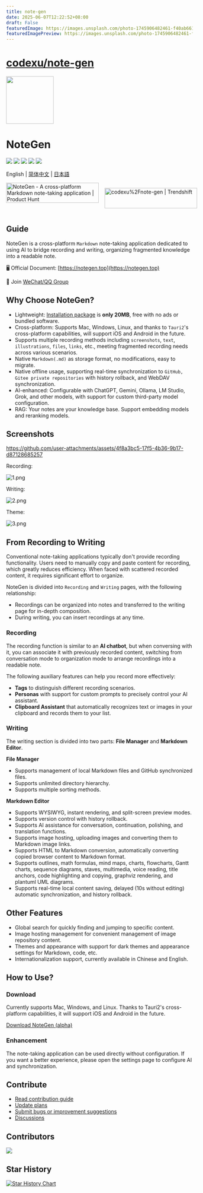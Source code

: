 ```yaml
---
title: note-gen
date: 2025-06-07T12:22:52+08:00
draft: False
featuredImage: https://images.unsplash.com/photo-1745906482461-f40ab661a456?ixid=M3w0NjAwMjJ8MHwxfHJhbmRvbXx8fHx8fHx8fDE3NDkyNzAxMzR8&ixlib=rb-4.1.0
featuredImagePreview: https://images.unsplash.com/photo-1745906482461-f40ab661a456?ixid=M3w0NjAwMjJ8MHwxfHJhbmRvbXx8fHx8fHx8fDE3NDkyNzAxMzR8&ixlib=rb-4.1.0
---
```


# [codexu/note-gen](https://github.com/codexu/note-gen)

<img src="https://s2.loli.net/2025/05/26/YMNgxKVDrB84ZtW.png" width="128" height="128" />

# NoteGen

![](https://github.com/codexu/note-gen/actions/workflows/release.yml/badge.svg?branch=release)
![](https://img.shields.io/github/v/release/codexu/note-gen)
![](https://img.shields.io/badge/version-alpha-orange)
![](https://img.shields.io/github/downloads/codexu/note-gen/total)
![](https://img.shields.io/github/commit-activity/m/codexu/note-gen)

English | [简体中文](.github/README.zh.md) | [日本語](.github/README.ja.md)

<div style="display: flex; gap: 1rem;">
  <a href="https://www.producthunt.com/products/notegen-2?embed=true&utm_source=badge-featured&utm_medium=badge&utm_source=badge-notegen&#0045;2" target="_blank"><img src="https://api.producthunt.com/widgets/embed-image/v1/featured.svg?post_id=956348&theme=light&t=1749194675492" alt="NoteGen - A&#0032;cross&#0045;platform&#0032;Markdown&#0032;note&#0045;taking&#0032;application | Product Hunt" style="width: 250px; height: 54px;" width="250" height="54" /></a>

  <a href="https://trendshift.io/repositories/12784" target="_blank"><img src="https://trendshift.io/api/badge/repositories/12784" alt="codexu%2Fnote-gen | Trendshift" style="width: 250px; height: 55px;" width="250" height="55"/></a>
</div>

## Guide

NoteGen is a cross-platform `Markdown` note-taking application dedicated to using AI to bridge recording and writing, organizing fragmented knowledge into a readable note.

🖥️ Official Document: [https://notegen.top](https://notegen.top)

💬 Join [WeChat/QQ Group](https://github.com/codexu/note-gen/discussions/110)

## Why Choose NoteGen?

- Lightweight: [Installation package](https://github.com/codexu/note-gen/releases) is **only 20MB**, free with no ads or bundled software.
- Cross-platform: Supports Mac, Windows, Linux, and thanks to `Tauri2`'s cross-platform capabilities, will support iOS and Android in the future.
- Supports multiple recording methods including `screenshots`, `text`, `illustrations`, `files`, `links`, etc., meeting fragmented recording needs across various scenarios.
- Native `Markdown(.md)` as storage format, no modifications, easy to migrate.
- Native offline usage, supporting real-time synchronization to `GitHub, Gitee private repositories` with history rollback, and WebDAV synchronization.
- AI-enhanced: Configurable with ChatGPT, Gemini, Ollama, LM Studio, Grok, and other models, with support for custom third-party model configuration.
- RAG: Your notes are your knowledge base. Support embedding models and reranking models.

## Screenshots


https://github.com/user-attachments/assets/4f8a3bc5-17f5-4b36-9b17-d87128685257


Recording:

![1.png](https://s2.loli.net/2025/05/19/Cs5viKfkqb2HJmd.png)

Writing:

![2.png](https://s2.loli.net/2025/05/19/5vwQBPoLr6jzgUA.png)

Theme:

![3.png](https://s2.loli.net/2025/05/19/8yU72prmWdsCHeu.png)

## From Recording to Writing

Conventional note-taking applications typically don't provide recording functionality. Users need to manually copy and paste content for recording, which greatly reduces efficiency. When faced with scattered recorded content, it requires significant effort to organize.

NoteGen is divided into `Recording` and `Writing` pages, with the following relationship:

- Recordings can be organized into notes and transferred to the writing page for in-depth composition.
- During writing, you can insert recordings at any time.

### Recording

The recording function is similar to an **AI chatbot**, but when conversing with it, you can associate it with previously recorded content, switching from conversation mode to organization mode to arrange recordings into a readable note.

The following auxiliary features can help you record more effectively:

- **Tags** to distinguish different recording scenarios.
- **Personas** with support for custom prompts to precisely control your AI assistant.
- **Clipboard Assistant** that automatically recognizes text or images in your clipboard and records them to your list.

### Writing

The writing section is divided into two parts: **File Manager** and **Markdown Editor**.

**File Manager**

- Supports management of local Markdown files and GitHub synchronized files.
- Supports unlimited directory hierarchy.
- Supports multiple sorting methods.

**Markdown Editor**

- Supports WYSIWYG, instant rendering, and split-screen preview modes.
- Supports version control with history rollback.
- Supports AI assistance for conversation, continuation, polishing, and translation functions.
- Supports image hosting, uploading images and converting them to Markdown image links.
- Supports HTML to Markdown conversion, automatically converting copied browser content to Markdown format.
- Supports outlines, math formulas, mind maps, charts, flowcharts, Gantt charts, sequence diagrams, staves, multimedia, voice reading, title anchors, code highlighting and copying, graphviz rendering, and plantuml UML diagrams.
- Supports real-time local content saving, delayed (10s without editing) automatic synchronization, and history rollback.

## Other Features

- Global search for quickly finding and jumping to specific content.
- Image hosting management for convenient management of image repository content.
- Themes and appearance with support for dark themes and appearance settings for Markdown, code, etc.
- Internationalization support, currently available in Chinese and English.

## How to Use?

### Download

Currently supports Mac, Windows, and Linux. Thanks to Tauri2's cross-platform capabilities, it will support iOS and Android in the future.

[Download NoteGen (alpha)](https://github.com/codexu/note-gen/releases)

### Enhancement

The note-taking application can be used directly without configuration. If you want a better experience, please open the settings page to configure AI and synchronization.

## Contribute

- [Read contribution guide](.github/CONTRIBUTING.md)
- [Update plans](https://github.com/codexu/note-gen/issues/46)
- [Submit bugs or improvement suggestions](https://github.com/codexu/note-gen/issues)
- [Discussions](https://github.com/codexu/note-gen/discussions)

## Contributors

<a href="https://github.com/codexu/note-gen/graphs/contributors">
  <img src="https://contrib.rocks/image?repo=codexu/note-gen" />
</a>

## Star History

[![Star History Chart](https://api.star-history.com/svg?repos=codexu/note-gen&type=Date)](https://www.star-history.com/#codexu/note-gen&Date)
